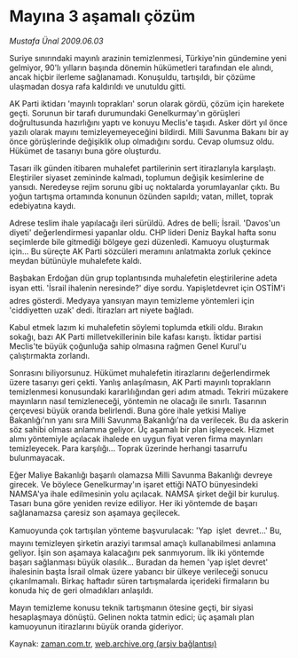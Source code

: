 # Mayına 3 aşamalı çözüm

*Mustafa Ünal 2009.06.03*

<tr><td class="metin" colspan="2" style="padding-top: 20px; padding-left: 5px; padding-right: 10px;">Suriye sınırındaki mayınlı arazinin temizlenmesi, Türkiye'nin gündemine yeni gelmiyor, 90'lı yılların başında dönemin hükümetleri tarafından ele alındı, ancak hiçbir ilerleme sağlanamadı. Konuşuldu, tartışıldı, bir çözüme ulaşmadan dosya rafa kaldırıldı ve unutuldu gitti.</td></tr><tr><td class="metin" colspan="2" style="padding-top: 20px; padding-left: 5px; padding-right: 10px;"><p> AK Parti iktidarı 'mayınlı toprakları' sorun olarak gördü, çözüm için harekete geçti. Sorunun bir tarafı durumundaki Genelkurmay'ın görüşleri doğrultusunda hazırlığını yaptı ve konuyu Meclis'e taşıdı. Asker dört yıl önce yazılı olarak mayını temizleyemeyeceğini bildirdi. Milli Savunma Bakanı bir ay önce görüşlerinde değişiklik olup olmadığını sordu. Cevap olumsuz oldu. Hükümet de tasarıyı buna göre oluşturdu.
<p> Tasarı ilk günden itibaren muhalefet partilerinin sert itirazlarıyla karşılaştı. Eleştiriler siyaset zemininde kalmadı, toplumun değişik kesimlerine de yansıdı. Neredeyse rejim sorunu gibi uç noktalarda yorumlayanlar çıktı. Bu yoğun tartışma ortamında konunun özünden sapıldı; vatan, millet, toprak edebiyatına kaydı.
<p> Adrese teslim ihale yapılacağı ileri sürüldü. Adres de belli; İsrail. 'Davos'un diyeti' değerlendirmesi yapanlar oldu. CHP lideri Deniz Baykal hafta sonu seçimlerde bile gitmediği bölgeye gezi düzenledi. Kamuoyu oluşturmak için... Bu süreçte AK Parti sözcüleri meramını anlatmakta zorluk çekince meydan bütünüyle muhalefete kaldı.
<p> Başbakan Erdoğan dün grup toplantısında muhalefetin eleştirilerine adeta isyan etti. 'İsrail ihalenin neresinde?' diye sordu. Yapişletdevret için OSTİM'i adres gösterdi. Medyaya yansıyan mayın temizleme yöntemleri için 'ciddiyetten uzak' dedi. İtirazları art niyete bağladı.
<p> Kabul etmek lazım ki muhalefetin söylemi toplumda etkili oldu. Bırakın sokağı, bazı AK Parti milletvekillerinin bile kafası karıştı. İktidar partisi Meclis'te büyük çoğunluğa sahip olmasına rağmen Genel Kurul'u çalıştırmakta zorlandı.
<p> Sonrasını biliyorsunuz. Hükümet muhalefetin itirazlarını değerlendirmek üzere tasarıyı geri çekti. Yanlış anlaşılmasın, AK Parti mayınlı toprakların temizlenmesi konusundaki kararlılığından geri adım atmadı. Tekriri müzakere mayınların nasıl temizleneceği, yöntemin ne olacağı ile sınırlı. Tasarının çerçevesi büyük oranda belirlendi. Buna göre ihale yetkisi Maliye Bakanlığı'nın yanı sıra Milli Savunma Bakanlığı'na da verilecek. Bu da askerin söz sahibi olması anlamına geliyor. Üç aşamalı bir plan işleyecek. Hizmet alımı yöntemiyle açılacak ihalede en uygun fiyat veren firma mayınları temizleyecek. Para karşılığı... Toprak üzerinde herhangi tasarrufu bulunmayacak.
<p> Eğer Maliye Bakanlığı başarılı olamazsa Milli Savunma Bakanlığı devreye girecek. Ve böylece Genelkurmay'ın işaret ettiği NATO bünyesindeki NAMSA'ya ihale edilmesinin yolu açılacak. NAMSA şirket değil bir kuruluş. Tasarı buna göre yeniden revize ediliyor. Her iki yöntemde de başarı sağlanamazsa çaresiz son aşamaya geçilecek. 
<p> Kamuoyunda çok tartışılan yönteme başvurulacak: 'Yap  işlet  devret...' Bu, mayını temizleyen şirketin araziyi tarımsal amaçlı kullanabilmesi anlamına geliyor. İşin son aşamaya kalacağını pek sanmıyorum. İlk iki yöntemde başarı sağlanması büyük olasılık... Buradan da hemen 'yap işlet devret' ihalesinin başta İsrail olmak üzere yabancı bir ülkeye verileceği sonucu çıkarılmamalı. Birkaç haftadır süren tartışmalarda içerideki firmaların bu konuda hiç de geri olmadıkları anlaşıldı.
<p> Mayın temizleme konusu teknik tartışmanın ötesine geçti, bir siyasi hesaplaşmaya dönüştü. Gelinen nokta tatmin edici; üç aşamalı plan kamuoyunun itirazlarını büyük oranda gideriyor. <br/></p></p></p></p></p></p></p></p></p></td></tr>

Kaynak: [zaman.com.tr](http://zaman.com.tr/yazar.do?yazino=854603), [web.archive.org (arşiv bağlantısı)](http://web.archive.org/web/20090616080323/http://zaman.com.tr:80/yazar.do?yazino=854603)
